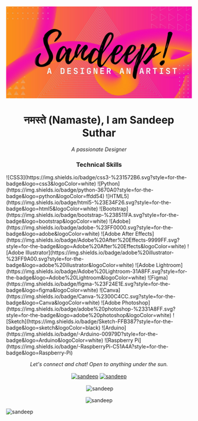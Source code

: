 <p align="center"><img src="https://github.com/sandeepsuthar992/sandeepsuthar992/blob/main/OK.jpg" width="1380px" ></p>
<h1 align="center">नमस्ते (Namaste), I am Sandeep Suthar</h1>
<p align="center">
<i>A passionate Designer</i></p>

<h3 align="center"> Technical Skills </h3>
![CSS3](https://img.shields.io/badge/css3-%231572B6.svg?style=for-the-badge&logo=css3&logoColor=white) ![Python](https://img.shields.io/badge/python-3670A0?style=for-the-badge&logo=python&logoColor=ffdd54) ![HTML5](https://img.shields.io/badge/html5-%23E34F26.svg?style=for-the-badge&logo=html5&logoColor=white) ![Bootstrap](https://img.shields.io/badge/bootstrap-%238511FA.svg?style=for-the-badge&logo=bootstrap&logoColor=white) ![Adobe](https://img.shields.io/badge/adobe-%23FF0000.svg?style=for-the-badge&logo=adobe&logoColor=white) ![Adobe After Effects](https://img.shields.io/badge/Adobe%20After%20Effects-9999FF.svg?style=for-the-badge&logo=Adobe%20After%20Effects&logoColor=white) ![Adobe Illustrator](https://img.shields.io/badge/adobe%20illustrator-%23FF9A00.svg?style=for-the-badge&logo=adobe%20illustrator&logoColor=white) ![Adobe Lightroom](https://img.shields.io/badge/Adobe%20Lightroom-31A8FF.svg?style=for-the-badge&logo=Adobe%20Lightroom&logoColor=white) ![Figma](https://img.shields.io/badge/figma-%23F24E1E.svg?style=for-the-badge&logo=figma&logoColor=white) ![Canva](https://img.shields.io/badge/Canva-%2300C4CC.svg?style=for-the-badge&logo=Canva&logoColor=white) ![Adobe Photoshop](https://img.shields.io/badge/adobe%20photoshop-%2331A8FF.svg?style=for-the-badge&logo=adobe%20photoshop&logoColor=white) ![Sketch](https://img.shields.io/badge/Sketch-FFB387?style=for-the-badge&logo=sketch&logoColor=black) ![Arduino](https://img.shields.io/badge/-Arduino-00979D?style=for-the-badge&logo=Arduino&logoColor=white) ![Raspberry Pi](https://img.shields.io/badge/-RaspberryPi-C51A4A?style=for-the-badge&logo=Raspberry-Pi)

<p align="center">
<i>Let's connect and chat! Open to anything under the sun.</i><br>
<p align="center">
<a href="https://linkedin.com/in/sandeep-suthar-3a1822257" target="blank"><img align="center" src="https://raw.githubusercontent.com/rahuldkjain/github-profile-readme-generator/master/src/images/icons/Social/linked-in-alt.svg" alt="sandeep" height="30" width="40" /></a>
<a href="https://instagram.com/artistsandeep_" target="blank"><img align="center" src="https://raw.githubusercontent.com/rahuldkjain/github-profile-readme-generator/master/src/images/icons/Social/instagram.svg" alt="sandeep" height="30" width="40" /></a>
</p>

<p align="center">&nbsp;<img align="center" src="https://github-readme-stats.vercel.app/api?username=sandeepsuthar992&theme=shades-of-purple&hide_border=false&include_all_commits=false&count_private=false" alt="sandeep" /></p>
<p align="center"><img align="center" src="https://github-readme-streak-stats.herokuapp.com/?user=sandeepsuthar992&theme=shades-of-purple&hide_border=false" alt="sandeep" /></p>

<p align="left"> <img src="https://komarev.com/ghpvc/?username=sandeepsuthar992&label=Profile%20views&color=0e75b6&style=flat" alt="sandeep" /> <p><a
